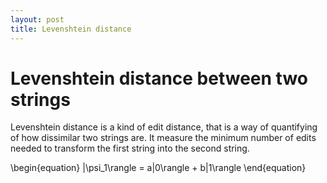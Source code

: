 ```yaml
---
layout: post
title: Levenshtein distance
---
```


Levenshtein distance between two strings
=====================

Levenshtein distance is a kind of edit distance, that is a way of quantifying of how dissimilar two strings are. It measure the minimum number of edits needed to transform the first string into the second string.

\begin{equation}
   |\psi_1\rangle = a|0\rangle + b|1\rangle
\end{equation}
